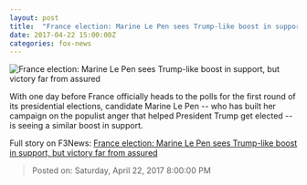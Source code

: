 ```yaml
---
layout: post
title:  "France election: Marine Le Pen sees Trump-like boost in support, but victory far from assured"
date: 2017-04-22 15:00:00Z
categories: fox-news
---
```


![France election: Marine Le Pen sees Trump-like boost in support, but victory far from assured](http://www.foxnews.com/content/dam/fox-news/logo/og-fn-foxnews.jpg)

With one day before France officially heads to the polls for the first round of its presidential elections, candidate Marine Le Pen -- who has built her campaign on the populist anger that helped President Trump get elected -- is seeing a similar boost in support.


Full story on F3News: [France election: Marine Le Pen sees Trump-like boost in support, but victory far from assured](http://www.f3nws.com/n/ruFJEB)

> Posted on: Saturday, April 22, 2017 8:00:00 PM
